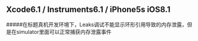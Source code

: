 Xcode6.1 / Instruments6.1 / iPhone5s iOS8.1
----
#####在标题真机开发环境下，Leaks调试不能显示环形引用导致的内存泄露，但是在simulator里面可以正常捕获内存泄露事件
